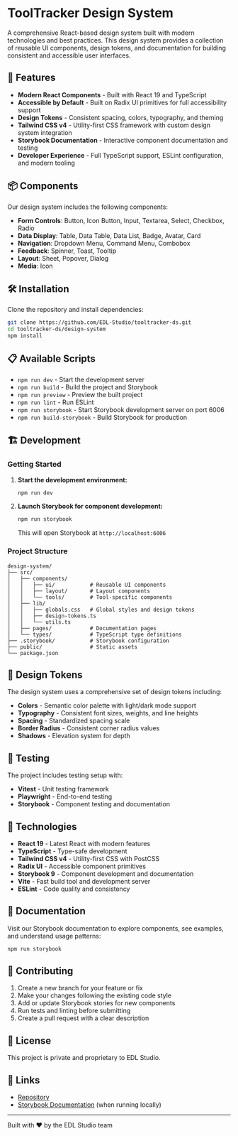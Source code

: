 # ToolTracker Design System

A comprehensive React-based design system built with modern technologies and best practices. This design system provides a collection of reusable UI components, design tokens, and documentation for building consistent and accessible user interfaces.

## 🚀 Features

- **Modern React Components** - Built with React 19 and TypeScript
- **Accessible by Default** - Built on Radix UI primitives for full accessibility support
- **Design Tokens** - Consistent spacing, colors, typography, and theming
- **Tailwind CSS v4** - Utility-first CSS framework with custom design system integration
- **Storybook Documentation** - Interactive component documentation and testing
- **Developer Experience** - Full TypeScript support, ESLint configuration, and modern tooling

## 📦 Components

Our design system includes the following components:

- **Form Controls**: Button, Icon Button, Input, Textarea, Select, Checkbox, Radio
- **Data Display**: Table, Data Table, Data List, Badge, Avatar, Card
- **Navigation**: Dropdown Menu, Command Menu, Combobox
- **Feedback**: Spinner, Toast, Tooltip
- **Layout**: Sheet, Popover, Dialog
- **Media**: Icon

## 🛠 Installation

Clone the repository and install dependencies:

```bash
git clone https://github.com/EDL-Studio/tooltracker-ds.git
cd tooltracker-ds/design-system
npm install
```

## 📋 Available Scripts

- `npm run dev` - Start the development server
- `npm run build` - Build the project and Storybook
- `npm run preview` - Preview the built project
- `npm run lint` - Run ESLint
- `npm run storybook` - Start Storybook development server on port 6006
- `npm run build-storybook` - Build Storybook for production

## 🏗 Development

### Getting Started

1. **Start the development environment:**
   ```bash
   npm run dev
   ```

2. **Launch Storybook for component development:**
   ```bash
   npm run storybook
   ```
   This will open Storybook at `http://localhost:6006`

### Project Structure

```
design-system/
├── src/
│   ├── components/
│   │   ├── ui/           # Reusable UI components
│   │   ├── layout/       # Layout components
│   │   └── tools/        # Tool-specific components
│   ├── lib/
│   │   ├── globals.css   # Global styles and design tokens
│   │   ├── design-tokens.ts
│   │   └── utils.ts
│   ├── pages/            # Documentation pages
│   └── types/            # TypeScript type definitions
├── .storybook/           # Storybook configuration
├── public/               # Static assets
└── package.json
```

## 🎨 Design Tokens

The design system uses a comprehensive set of design tokens including:

- **Colors** - Semantic color palette with light/dark mode support
- **Typography** - Consistent font sizes, weights, and line heights
- **Spacing** - Standardized spacing scale
- **Border Radius** - Consistent corner radius values
- **Shadows** - Elevation system for depth

## 🧪 Testing

The project includes testing setup with:

- **Vitest** - Unit testing framework
- **Playwright** - End-to-end testing
- **Storybook** - Component testing and documentation

## 🌟 Technologies

- **React 19** - Latest React with modern features
- **TypeScript** - Type-safe development
- **Tailwind CSS v4** - Utility-first CSS with PostCSS
- **Radix UI** - Accessible component primitives
- **Storybook 9** - Component development and documentation
- **Vite** - Fast build tool and development server
- **ESLint** - Code quality and consistency

## 📖 Documentation

Visit our Storybook documentation to explore components, see examples, and understand usage patterns:

```bash
npm run storybook
```

## 🤝 Contributing

1. Create a new branch for your feature or fix
2. Make your changes following the existing code style
3. Add or update Storybook stories for new components
4. Run tests and linting before submitting
5. Create a pull request with a clear description

## 📄 License

This project is private and proprietary to EDL Studio.

## 🔗 Links

- [Repository](https://github.com/EDL-Studio/tooltracker-ds)
- [Storybook Documentation](http://localhost:6006) (when running locally)

---

Built with ❤️ by the EDL Studio team
